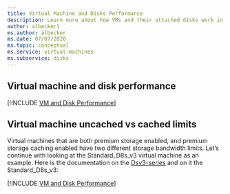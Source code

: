 ```yaml
---
title: Virtual Machine and Disks Performance
description: Learn more about how VMs and their attached disks work in combination for performance 
author: albecker1
ms.author: albecker
ms.date: 07/07/2020
ms.topic: conceptual
ms.service: virtual-machines
ms.subservice: disks
---
```

## Virtual machine and disk performance
[!INCLUDE [VM and Disk Performance](../../../includes/virtual-machine-disk-performance.md)]

## Virtual machine uncached vs cached limits
Virtual machines that are both premium storage enabled, and premium storage caching enabled have two different storage bandwidth limits. Let’s continue with looking at the Standard_D8s_v3 virtual machine as an example. Here is the documentation on the [Dsv3-series](../dv3-dsv3-series.md) and on it the Standard_D8s_v3:

[!INCLUDE [VM and Disk Performance](../../../includes/virtual-machine-disk-performance-2.md)]
